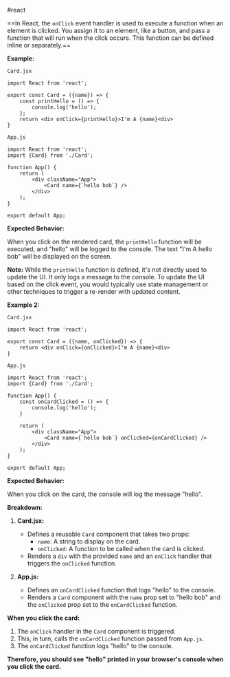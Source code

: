#react

==In React, the `onClick` event handler is used to execute a function when an element is clicked. You assign it to an element, like a button, and pass a function that will run when the click occurs. This function can be defined inline or separately.==

**Example:**

`Card.jsx`
```
import React from 'react';

export const Card = ({name}) => {
	const printHello = () => {
		console.log('hello');
	};
	return <div onClick={printHello}>I'm A {name}<div>
}
```

`App.js`
```
import React from 'react';
import {Card} from './Card';

function App() {
	return (
		<div className="App">
			<Card name={`hello bob`} />
		</div>
	);
}

export default App;
```

**Expected Behavior:**

When you click on the rendered card, the `printHello` function will be executed, and "hello" will be logged to the console. The text "I'm A hello bob" will be displayed on the screen.

**Note:** While the `printHello` function is defined, it's not directly used to update the UI. It only logs a message to the console. To update the UI based on the click event, you would typically use state management or other techniques to trigger a re-render with updated content.


**Example 2:**

`Card.jsx`
```
import React from 'react';

export const Card = ({name, onClicked}) => {
	return <div onClick={onClicked}>I'm A {name}<div>
}
```

`App.js`
```
import React from 'react';
import {Card} from './Card';

function App() {
	const onCardClicked = () => {
		console.log('hello');
	}

	return (
		<div className="App">
			<Card name={`hello bob`} onClicked={onCardClicked} />
		</div>
	);
}

export default App;
```

**Expected Behavior:**

When you click on the card, the console will log the message "hello".

**Breakdown:**

1. **Card.jsx:**
    
    - Defines a reusable `Card` component that takes two props:
        - `name`: A string to display on the card.
        - `onClicked`: A function to be called when the card is clicked.
    - Renders a `div` with the provided `name` and an `onClick` handler that triggers the `onClicked` function.
2. **App.js:**
    
    - Defines an `onCardClicked` function that logs "hello" to the console.
    - Renders a `Card` component with the `name` prop set to "hello bob" and the `onClicked` prop set to the `onCardClicked` function.

**When you click the card:**

1. The `onClick` handler in the `Card` component is triggered.
2. This, in turn, calls the `onCardClicked` function passed from `App.js`.
3. The `onCardClicked` function logs "hello" to the console.

**Therefore, you should see "hello" printed in your browser's console when you click the card.**